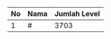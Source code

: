 | No | Nama            | Jumlah Level |
|----|-----------------|--------------|
| 1  | #    |    3703        |
